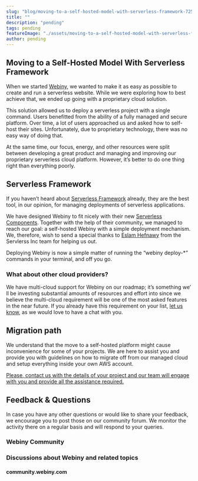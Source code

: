 ```yaml
---
slug: "blog/moving-to-a-self-hosted-model-with-serverless-framework-72548075694e"
title: ""
description: "pending"
tags: pending
featureImage: "./assets/moving-to-a-self-hosted-model-with-serverless-framework-72548075694e/max-4800-1ZvZV3mE-NcMoAJkmRQHh1A.jpeg"
author: pending
---
```



## **Moving to a Self-Hosted Model With Serverless Framework**

When we started [Webiny](https://www.webiny.com/), we wanted to make it as easy as possible to create and run a serverless website. While we were exploring how to best achieve that, we ended up going with a proprietary cloud solution.

This solution allowed us to deploy a serverless project with a single command. Users benefitted from the ability of a fully managed and secure platform. Over time, a lot of users approached us and asked how to self-host their sites. Unfortunately, due to proprietary technology, there was no easy way of doing that.

At the same time, our focus, energy, and other resources were split between developing a great product and managing and improving our proprietary serverless cloud platform. However, it’s better to do one thing right than everything poorly.

## Serverless Framework

If you haven’t heard about [Serverless Framework](https://serverless.com/) already, they are the best tool, in our opinion, for managing deployments of serverless applications.

We have designed Webiny to fit nicely with their new [Serverless Components](https://serverless.com/components/). Together with the help of their community, we managed to reach our goal: a self-hosted Webiny with a simple deployment mechanism. We, therefore, wish to send a special thanks to [Eslam Hefnawy](https://serverless.com/author/eslamhefnawy/) from the Servlerss Inc team for helping us out.

Deploying Webiny is now a simple matter of running the “webiny deploy-*” commands in your terminal, and off you go.

### What about other cloud providers?

We have multi-cloud support for Webiny on our roadmap; it’s something we’ ll be investing substantial amounts of resources and effort into since we believe the multi-cloud requirement will be one of the most asked features in the near future. If you already have this requirement on your list, [let us know](https://www.webiny.com/contact-us), as we would love to have a chat with you.

## Migration path

We understand that the move to a self-hosted platform might cause inconvenience for some of your projects. We are here to assist you and provide you with guidelines on how to migrate off from our managed cloud and setup everything inside your own AWS account.

[Please, contact us with the details of your project and our team will engage with you and provide all the assistance required.](https://www.webiny.com/contact-us)

## Feedback & Questions

In case you have any other questions or would like to share your feedback, we encourage you to post those on our community forum. We monitor the activity there on a regular basis and will respond to your queries.

### Webiny Community

### Discussions about Webiny and related topics

#### community.webiny.com